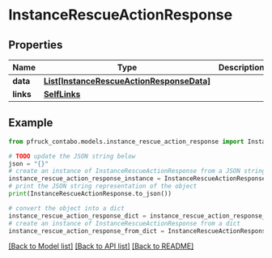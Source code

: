 # InstanceRescueActionResponse


## Properties

Name | Type | Description | Notes
------------ | ------------- | ------------- | -------------
**data** | [**List[InstanceRescueActionResponseData]**](InstanceRescueActionResponseData.md) |  | 
**links** | [**SelfLinks**](SelfLinks.md) |  | 

## Example

```python
from pfruck_contabo.models.instance_rescue_action_response import InstanceRescueActionResponse

# TODO update the JSON string below
json = "{}"
# create an instance of InstanceRescueActionResponse from a JSON string
instance_rescue_action_response_instance = InstanceRescueActionResponse.from_json(json)
# print the JSON string representation of the object
print(InstanceRescueActionResponse.to_json())

# convert the object into a dict
instance_rescue_action_response_dict = instance_rescue_action_response_instance.to_dict()
# create an instance of InstanceRescueActionResponse from a dict
instance_rescue_action_response_from_dict = InstanceRescueActionResponse.from_dict(instance_rescue_action_response_dict)
```
[[Back to Model list]](../README.md#documentation-for-models) [[Back to API list]](../README.md#documentation-for-api-endpoints) [[Back to README]](../README.md)


